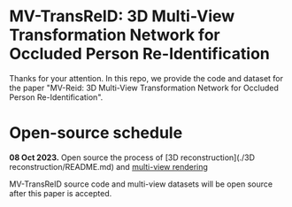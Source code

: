 
# MV-TransReID: 3D Multi-View Transformation Network for Occluded Person Re-Identification 

Thanks for your attention. In this repo, we provide the code and dataset for the paper "MV-Reid: 3D Multi-View Transformation Network for Occluded Person Re-Identification".



# Open-source  schedule


**08 Oct 2023.** Open source the process of [3D reconstruction](./3D reconstruction/README.md) and [multi-view rendering]()




 MV-TransReID source code and multi-view datasets will be open source after this paper is accepted.
